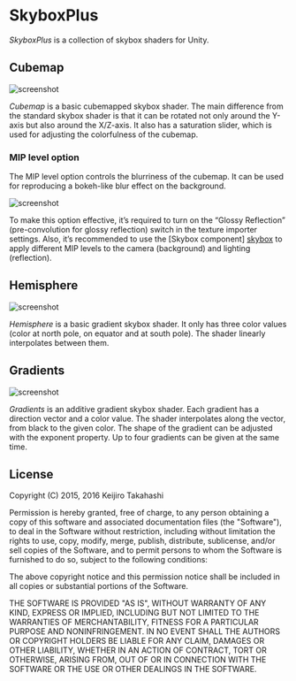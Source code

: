 SkyboxPlus
==========

*SkyboxPlus* is a collection of skybox shaders for Unity.

Cubemap
-------

![screenshot](http://40.media.tumblr.com/33e6a3b7e825f37e809e0e48f6554526/tumblr_nx4j4aJ6HQ1qio469o1_400.png)

*Cubemap* is a basic cubemapped skybox shader. The main difference from the
standard skybox shader is that it can be rotated not only around the Y-axis
but also around the X/Z-axis. It also has a saturation slider, which is used
for adjusting the colorfulness of the cubemap.

### MIP level option

The MIP level option controls the blurriness of the cubemap. It can be used
for reproducing a bokeh-like blur effect on the background.

![screenshot](http://36.media.tumblr.com/7d198e141cc716834701c3dcfede35c8/tumblr_o196zt39Yv1qio469o1_400.png)

To make this option effective, it’s required to turn on the “Glossy
Reflection” (pre-convolution for glossy reflection) switch in the texture
importer settings. Also, it’s recommended to use the [Skybox component]
[skybox] to apply different MIP levels to the camera (background) and
lighting (reflection).

[skybox]: http://docs.unity3d.com/ScriptReference/Skybox.html


Hemisphere
----------

![screenshot](https://36.media.tumblr.com/eea5f88746194b86bff8cb4831e14a15/tumblr_nzegxnM5Tm1qio469o2_400.png)

*Hemisphere* is a basic gradient skybox shader. It only has three color values
(color at north pole, on equator and at south pole). The shader linearly
interpolates between them.

Gradients
---------

![screenshot](https://41.media.tumblr.com/c84320dbb7c7f0d892ec0908f40a52ff/tumblr_nzegxnM5Tm1qio469o1_400.png)

*Gradients* is an additive gradient skybox shader. Each gradient has a direction
vector and a color value. The shader interpolates along the vector, from black to
the given color. The shape of the gradient can be adjusted with the exponent
property. Up to four gradients can be given at the same time.

License
-------

Copyright (C) 2015, 2016 Keijiro Takahashi

Permission is hereby granted, free of charge, to any person obtaining a copy of
this software and associated documentation files (the "Software"), to deal in
the Software without restriction, including without limitation the rights to
use, copy, modify, merge, publish, distribute, sublicense, and/or sell copies of
the Software, and to permit persons to whom the Software is furnished to do so,
subject to the following conditions:

The above copyright notice and this permission notice shall be included in all
copies or substantial portions of the Software.

THE SOFTWARE IS PROVIDED "AS IS", WITHOUT WARRANTY OF ANY KIND, EXPRESS OR
IMPLIED, INCLUDING BUT NOT LIMITED TO THE WARRANTIES OF MERCHANTABILITY, FITNESS
FOR A PARTICULAR PURPOSE AND NONINFRINGEMENT. IN NO EVENT SHALL THE AUTHORS OR
COPYRIGHT HOLDERS BE LIABLE FOR ANY CLAIM, DAMAGES OR OTHER LIABILITY, WHETHER
IN AN ACTION OF CONTRACT, TORT OR OTHERWISE, ARISING FROM, OUT OF OR IN
CONNECTION WITH THE SOFTWARE OR THE USE OR OTHER DEALINGS IN THE SOFTWARE.
